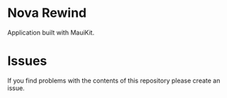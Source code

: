 # Nova Rewind

Application built with MauiKit.

# Issues
If you find problems with the contents of this repository please create an issue.
